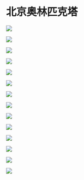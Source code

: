 # 北京奥林匹克塔

![](https://5.z.wiki/autoupload/2022-11-19/eaa279156ab1496bb8d9d69cd4680a9b.IMG_0966.JPG)

![](https://0.z.wiki/autoupload/2022-11-19/f6d7cc5e455942589556ca4e7ed213a2.IMG_1007.jpg)

![](https://5.z.wiki/autoupload/2022-11-19/2dcd9a103de8411999feaeaf623ac9dc.IMG_1006.JPG)

![](https://9.z.wiki/autoupload/2022-11-19/d7e9e74b09fa4fbdb0c2e971370624bb.IMG_1005.jpg)

![](https://3.z.wiki/autoupload/2022-11-19/89cc34f975b84c42b82cc666be4428b5.IMG_0995.JPG)

![](https://4.z.wiki/autoupload/2022-11-19/d06eba7f56be46c4aee5e14f88a4d0c5.IMG_1004.JPG)

![](https://1.z.wiki/autoupload/2022-11-19/f44504d224cd430cb5233932b1e6a083.IMG_0998.jpg)

![](https://9.z.wiki/autoupload/2022-11-19/c2faa0e488d443998dfecb5ad8f5d749.IMG_0996.jpg)

![](https://7.z.wiki/autoupload/2022-11-19/6e423c3abc29424cb1874943aa3bb0c8.IMG_0992.jpg)

![](https://7.z.wiki/autoupload/2022-11-19/6f780bce91ac414286768271e8994f54.IMG_0987.JPG)

![](https://1.z.wiki/autoupload/2022-11-19/6c9bf1abd18d49538c6f8f9e7e9c3354.IMG_0991.JPG)

![](https://7.z.wiki/autoupload/2022-11-19/c7a14b88c75e4912b7d45774e84f77bc.IMG_0999.HEIC.jpg)

![](https://9.z.wiki/autoupload/2022-11-19/3398763361b441b286c6be412cc26d4f.IMG_1003.JPG)

![](https://7.z.wiki/autoupload/2022-11-19/7e891276eb504ddea81912b69fc13207.IMG_0990.HEIC.jpg)
